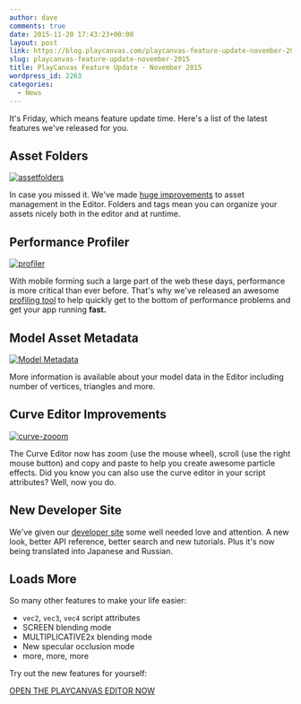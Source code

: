 ```yaml
---
author: dave
comments: true
date: 2015-11-20 17:43:23+00:00
layout: post
link: https://blog.playcanvas.com/playcanvas-feature-update-november-2015/
slug: playcanvas-feature-update-november-2015
title: PlayCanvas Feature Update - November 2015
wordpress_id: 2263
categories:
  - News
---
```


It's Friday, which means feature update time. Here's a list of the latest features we've released for you.

## **Asset Folders**

[![assetfolders](https://blog.playcanvas.com/wp-content/uploads/2015/11/assetfolders.gif)](https://blog.playcanvas.com/wp-content/uploads/2015/11/assetfolders.gif)

In case you missed it. We've made [huge improvements](https://blog.playcanvas.com/better-asset-management/) to asset management in the Editor. Folders and tags mean you can organize your assets nicely both in the editor and at runtime.

## **Performance Profiler**

[![profiler](https://blog.playcanvas.com/wp-content/uploads/2015/11/profiler-1024x509.png)](https://blog.playcanvas.com/wp-content/uploads/2015/11/profiler.png)

With mobile forming such a large part of the web these days, performance is more critical than ever before. That's why we've released an awesome [profiling tool](https://blog.playcanvas.com/performance-matters-introducing-the-playcanvas-profiler/) to help quickly get to the bottom of performance problems and get your app running **fast.**

## **Model Asset Metadata**

[![Model Metadata](https://blog.playcanvas.com/wp-content/uploads/2015/11/Editor.jpg)](https://blog.playcanvas.com/wp-content/uploads/2015/11/Editor.jpg)

More information is available about your model data in the Editor including number of vertices, triangles and more.

## **Curve Editor Improvements**

[![curve-zooom](https://blog.playcanvas.com/wp-content/uploads/2015/11/curve-zooom.gif)](https://blog.playcanvas.com/wp-content/uploads/2015/11/curve-zooom.gif)

The Curve Editor now has zoom (use the mouse wheel), scroll (use the right mouse button) and copy and paste to help you create awesome particle effects. Did you know you can also use the curve editor in your script attributes? Well, now you do.

## **New Developer Site**

We've given our [developer site](https://developer.playcanvas.com) some well needed love and attention. A new look, better API reference, better search and new tutorials. Plus it's now being translated into Japanese and Russian.

## **Loads More**

So many other features to make your life easier:

- `vec2`, `vec3`, `vec4` script attributes
- SCREEN blending mode
- MULTIPLICATIVE2x blending mode
- New specular occlusion mode
- more, more, more

Try out the new features for yourself:

[OPEN THE PLAYCANVAS EDITOR NOW](https://playcanvas.com)
